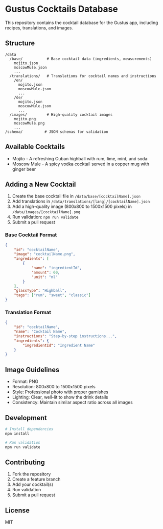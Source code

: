 # Gustus Cocktails Database

This repository contains the cocktail database for the Gustus app, including recipes, translations, and images.

## Structure

```
/data
  /base/           # Base cocktail data (ingredients, measurements)
    mojito.json
    moscowMule.json
    ...
  /translations/   # Translations for cocktail names and instructions
    /en/
      mojito.json
      moscowMule.json
      ...
    /de/
      mojito.json
      moscowMule.json
      ...
  /images/         # High-quality cocktail images
    mojito.png
    moscowMule.png
    ...
/schema/          # JSON schemas for validation
```

## Available Cocktails

-   Mojito - A refreshing Cuban highball with rum, lime, mint, and soda
-   Moscow Mule - A spicy vodka cocktail served in a copper mug with ginger beer

## Adding a New Cocktail

1. Create the base cocktail file in `/data/base/[cocktailName].json`
2. Add translations in `/data/translations/[lang]/[cocktailName].json`
3. Add a high-quality image (800x800 to 1500x1500 pixels) in `/data/images/[cocktailName].png`
4. Run validation: `npm run validate`
5. Submit a pull request

### Base Cocktail Format

```json
{
    "id": "cocktailName",
    "image": "cocktailName.png",
    "ingredients": [
        {
            "name": "ingredientId",
            "amount": 60,
            "unit": "ml"
        }
    ],
    "glassType": "Highball",
    "tags": ["rum", "sweet", "classic"]
}
```

### Translation Format

```json
{
    "id": "cocktailName",
    "name": "Cocktail Name",
    "instructions": "Step-by-step instructions...",
    "ingredients": {
        "ingredientId": "Ingredient Name"
    }
}
```

## Image Guidelines

-   Format: PNG
-   Resolution: 800x800 to 1500x1500 pixels
-   Style: Professional photo with proper garnishes
-   Lighting: Clear, well-lit to show the drink details
-   Consistency: Maintain similar aspect ratio across all images

## Development

```bash
# Install dependencies
npm install

# Run validation
npm run validate
```

## Contributing

1. Fork the repository
2. Create a feature branch
3. Add your cocktail(s)
4. Run validation
5. Submit a pull request

## License

MIT
